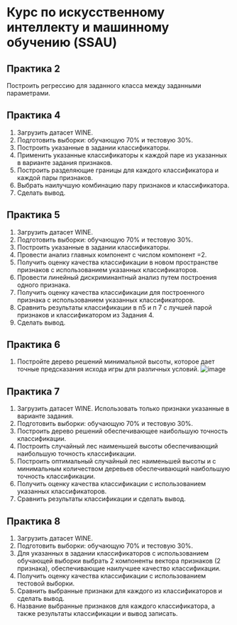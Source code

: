 # Курс по искусственному интеллекту и машинному обучению (SSAU)

## Практика 2
Построить регрессию для заданного класса между заданными параметрами.
## Практика 4
1. Загрузить датасет WINE.
2. Подготовить выборки: обучающую 70% и тестовую 30%.
3. Построить указанные в задании классификаторы.
4. Применить указанные классификаторы к каждой паре из указанных в варианте задания признаков.
5. Построить разделяющие границы для каждого классификатора и каждой пары признаков.
6. Выбрать наилучшую комбинацию пару признаков и классификатора.
7. Сделать вывод.
## Практика 5
1. Загрузить датасет WINE.
2. Подготовить выборки: обучающую 70% и тестовую 30%.
3. Построить указанные в задании классификаторы.
4. Провести анализ главных компонент с числом компонент =2.
5. Получить оценку качества классификации в новом пространстве признаков с использованием указанных классификаторов.
6. Провести линейный дискриминантный анализ путем построения одного признака.
7. Получить оценку качества классификации для построенного признака с использованием указанных классификаторов.
8. Сравнить результаты классификации в п5 и п 7 с лучшей парой признаков и классификатором из Задания 4.
9. Сделать вывод.
## Практика 6
1. Постройте дерево решений минимальной высоты, которое дает точные предсказания исхода игры для различных условий.
![image](https://github.com/user-attachments/assets/2b42aba0-406e-4340-99ec-2740faa294a1)
## Практика 7
1. Загрузить датасет WINE. Использовать только признаки указанные в варианте задания.
2. Подготовить выборки: обучающую 70% и тестовую 30%.
3. Построить дерево решений обеспечивающее наибольшую точность классификации.
4. Построить случайный лес наименьшей высоты обеспечивающий наибольшую точность классификации.
5. Построить оптимальный случайный лес наименьшей высоты и с минимальным количеством деревьев обеспечивающий наибольшую точность классификации.
6. Получить оценку качества классификации с использованием указанных классификаторов.
7. Сравнить результаты классификации и сделать вывод.
## Практика 8
1. Загрузить датасет WINE.
2. Подготовить выборки: обучающую 70% и тестовую 30%.
3. Для указанных в задании классификаторов с использованием обучающей выборки выбрать 2 компоненты вектора признаков (2 признака), обеспечивающие наилучшее качество классификации.
4. Получить оценку качества классификации с использованием тестовой выборки.
5. Сравнить выбранные признаки для каждого из классификаторов и сделать вывод.
6. Название выбранные признаков для каждого классификатора, а также результаты классификации и вывод записать.

